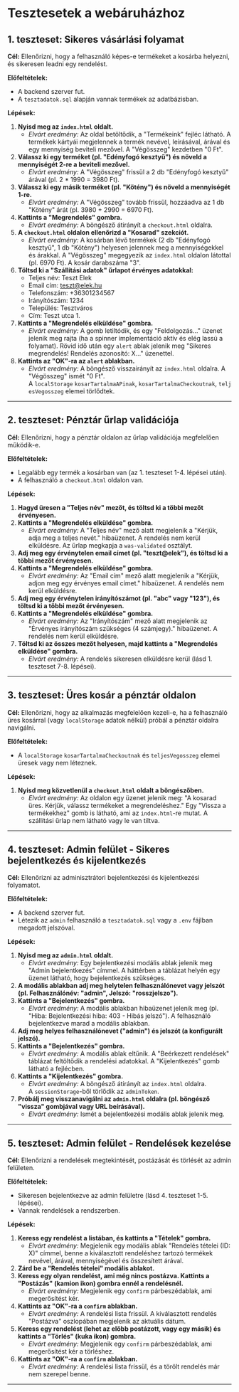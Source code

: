# Tesztesetek a webáruházhoz

## 1. teszteset: Sikeres vásárlási folyamat

**Cél:** Ellenőrizni, hogy a felhasználó képes-e termékeket a kosárba helyezni, és sikeresen leadni egy rendelést.

**Előfeltételek:**

* A backend szerver fut.
* A `tesztadatok.sql` alapján vannak termékek az adatbázisban.

**Lépések:**

1. **Nyisd meg az `index.html` oldalt.**
   * _Elvárt eredmény:_ Az oldal betöltődik, a "Termékeink" fejléc látható. A termékek kártyái megjelennek a termék nevével, leírásával, árával és egy mennyiség beviteli mezővel. A "Végösszeg" kezdetben "0 Ft".
2. **Válassz ki egy terméket (pl. "Edényfogó kesztyű") és növeld a mennyiségét 2-re a beviteli mezővel.**
   * _Elvárt eredmény:_ A "Végösszeg" frissül a 2 db "Edényfogó kesztyű" árával (pl. 2 * 1990 = 3980 Ft).
3. **Válassz ki egy másik terméket (pl. "Kötény") és növeld a mennyiségét 1-re.**
   * _Elvárt eredmény:_ A "Végösszeg" tovább frissül, hozzáadva az 1 db "Kötény" árát (pl. 3980 + 2990 = 6970 Ft).
4. **Kattints a "Megrendelés" gombra.**
   * _Elvárt eredmény:_ A böngésző átirányít a `checkout.html` oldalra.
5. **A `checkout.html` oldalon ellenőrizd a "Kosarad" szekciót.**
   * _Elvárt eredmény:_ A kosárban lévő termékek (2 db "Edényfogó kesztyű", 1 db "Kötény") helyesen jelennek meg a mennyiségekkel és árakkal. A "Végösszeg" megegyezik az `index.html` oldalon látottal (pl. 6970 Ft). A kosár darabszáma "3".
6. **Töltsd ki a "Szállítási adatok" űrlapot érvényes adatokkal:**
   * Teljes név: Teszt Elek
   * Email cím: <teszt@elek.hu>
   * Telefonszám: +36301234567
   * Irányítószám: 1234
   * Település: Tesztváros
   * Cím: Teszt utca 1.
7. **Kattints a "Megrendelés elküldése" gombra.**
   * _Elvárt eredmény:_ A gomb letiltódik, és egy "Feldolgozás..." üzenet jelenik meg rajta (ha a spinner implementáció aktív és elég lassú a folyamat). Rövid idő után egy `alert` ablak jelenik meg "Sikeres megrendelés! Rendelés azonosító: X..." üzenettel.
8. **Kattints az "OK"-ra az `alert` ablakban.**
   * _Elvárt eredmény:_ A böngésző visszairányít az `index.html` oldalra. A "Végösszeg" ismét "0 Ft". A `localStorage` `kosarTartalmaAPinak`, `kosarTartalmaCheckoutnak`, `teljesVegosszeg` elemei törlődtek.

* * *

## 2. teszteset: Pénztár űrlap validációja

**Cél:** Ellenőrizni, hogy a pénztár oldalon az űrlap validációja megfelelően működik-e.

**Előfeltételek:**

* Legalább egy termék a kosárban van (az 1. teszteset 1-4. lépései után).
* A felhasználó a `checkout.html` oldalon van.

**Lépések:**

1. **Hagyd üresen a "Teljes név" mezőt, és töltsd ki a többi mezőt érvényesen.**
2. **Kattints a "Megrendelés elküldése" gombra.**
   * _Elvárt eredmény:_ A "Teljes név" mező alatt megjelenik a "Kérjük, adja meg a teljes nevét." hibaüzenet. A rendelés nem kerül elküldésre. Az űrlap megkapja a `was-validated` osztályt.
3. **Adj meg egy érvénytelen email címet (pl. "teszt@elek"), és töltsd ki a többi mezőt érvényesen.**
4. **Kattints a "Megrendelés elküldése" gombra.**
   * _Elvárt eredmény:_ Az "Email cím" mező alatt megjelenik a "Kérjük, adjon meg egy érvényes email címet." hibaüzenet. A rendelés nem kerül elküldésre.
5. **Adj meg egy érvénytelen irányítószámot (pl. "abc" vagy "123"), és töltsd ki a többi mezőt érvényesen.**
6. **Kattints a "Megrendelés elküldése" gombra.**
   * _Elvárt eredmény:_ Az "Irányítószám" mező alatt megjelenik az "Érvényes irányítószám szükséges (4 számjegy)." hibaüzenet. A rendelés nem kerül elküldésre.
7. **Töltsd ki az összes mezőt helyesen, majd kattints a "Megrendelés elküldése" gombra.**
   * _Elvárt eredmény:_ A rendelés sikeresen elküldésre kerül (lásd 1. teszteset 7-8. lépései).

* * *

## 3. teszteset: Üres kosár a pénztár oldalon

**Cél:** Ellenőrizni, hogy az alkalmazás megfelelően kezeli-e, ha a felhasználó üres kosárral (vagy `localStorage` adatok nélkül) próbál a pénztár oldalra navigálni.

**Előfeltételek:**

* A `localStorage` `kosarTartalmaCheckoutnak` és `teljesVegosszeg` elemei üresek vagy nem léteznek.

**Lépések:**

1. **Nyisd meg közvetlenül a `checkout.html` oldalt a böngészőben.**
   * _Elvárt eredmény:_ Az oldalon egy üzenet jelenik meg: "A kosarad üres. Kérjük, válassz termékeket a megrendeléshez." Egy "Vissza a termékekhez" gomb is látható, ami az `index.html`-re mutat. A szállítási űrlap nem látható vagy le van tiltva.

* * *

## 4. teszteset: Admin felület - Sikeres bejelentkezés és kijelentkezés

**Cél:** Ellenőrizni az adminisztrátori bejelentkezési és kijelentkezési folyamatot.

**Előfeltételek:**

* A backend szerver fut.
* Létezik az `admin` felhasználó a `tesztadatok.sql` vagy a `.env` fájlban megadott jelszóval.

**Lépések:**

1. **Nyisd meg az `admin.html` oldalt.**
   * _Elvárt eredmény:_ Egy bejelentkezési modális ablak jelenik meg "Admin bejelentkezés" címmel. A háttérben a táblázat helyén egy üzenet látható, hogy bejelentkezés szükséges.
2. **A modális ablakban adj meg helytelen felhasználónevet vagy jelszót (pl. Felhasználónév: "admin", Jelszó: "rosszjelszo").**
3. **Kattints a "Bejelentkezés" gombra.**
   * _Elvárt eredmény:_ A modális ablakban hibaüzenet jelenik meg (pl. "Hiba: Bejelentkezési hiba: 403 - Hibás jelszó"). A felhasználó bejelentkezve marad a modális ablakban.
4. **Adj meg helyes felhasználónevet ("admin") és jelszót (a konfigurált jelszó).**
5. **Kattints a "Bejelentkezés" gombra.**
   * _Elvárt eredmény:_ A modális ablak eltűnik. A "Beérkezett rendelések" táblázat feltöltődik a rendelési adatokkal. A "Kijelentkezés" gomb látható a fejlécben.
6. **Kattints a "Kijelentkezés" gombra.**
   * _Elvárt eredmény:_ A böngésző átirányít az `index.html` oldalra. A `sessionStorage`-ből törlődik az `adminToken`.
7. **Próbálj meg visszanavigálni az `admin.html` oldalra (pl. böngésző "vissza" gombjával vagy URL beírásával).**
   * _Elvárt eredmény:_ Ismét a bejelentkezési modális ablak jelenik meg.

* * *

## 5. teszteset: Admin felület - Rendelések kezelése

**Cél:** Ellenőrizni a rendelések megtekintését, postázását és törlését az admin felületen.

**Előfeltételek:**

* Sikeresen bejelentkezve az admin felületre (lásd 4. teszteset 1-5. lépései).
* Vannak rendelések a rendszerben.

**Lépések:**

1. **Keress egy rendelést a listában, és kattints a "Tételek" gombra.**
   * _Elvárt eredmény:_ Megjelenik egy modális ablak "Rendelés tételei (ID: X)" címmel, benne a kiválasztott rendeléshez tartozó termékek nevével, árával, mennyiségével és összesített árával.
2. **Zárd be a "Rendelés tételei" modális ablakot.**
3. **Keress egy olyan rendelést, ami még nincs postázva. Kattints a "Postázás" (kamion ikon) gombra ennél a rendelésnél.**
   * _Elvárt eredmény:_ Megjelenik egy `confirm` párbeszédablak, ami megerősítést kér.
4. **Kattints az "OK"-ra a `confirm` ablakban.**
   * _Elvárt eredmény:_ A rendelési lista frissül. A kiválasztott rendelés "Postázva" oszlopában megjelenik az aktuális dátum.
5. **Keress egy rendelést (lehet az előbb postázott, vagy egy másik) és kattints a "Törlés" (kuka ikon) gombra.**
   * _Elvárt eredmény:_ Megjelenik egy `confirm` párbeszédablak, ami megerősítést kér a törléshez.
6. **Kattints az "OK"-ra a `confirm` ablakban.**
   * _Elvárt eredmény:_ A rendelési lista frissül, és a törölt rendelés már nem szerepel benne.

* * *
